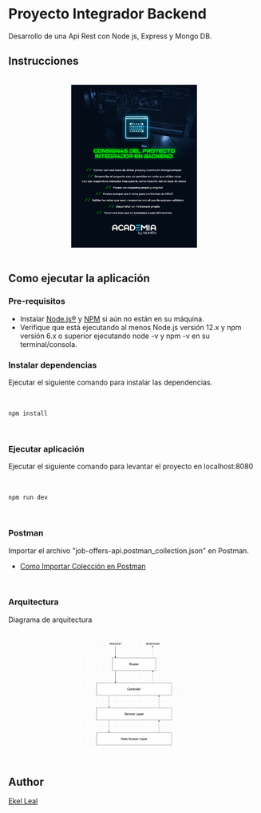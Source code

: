 # Proyecto Integrador Backend

Desarrollo de una Api Rest con Node js, Express y Mongo DB.

## Instrucciones
<br />
<div align="center">
  <a href="https://github.com/abakudev/job-offers-api">
    <img src="images/instrucciones-proyecto-final.png" alt="Logo" width="50%" height="50%">
  </a>
</div>
<br />


## Como ejecutar la aplicación
### Pre-requisitos

* Instalar [Node.js®](https://nodejs.org/en/download/) y [NPM](https://www.npmjs.com/get-npm) si aún no están en su máquina.
* Verifique que está ejecutando al menos Node.js versión 12.x y npm versión 6.x o superior ejecutando node -v y npm -v en su terminal/consola.


### Instalar dependencias

Ejecutar el siguiente comando para instalar las dependencias.

<br/>

  ```
  npm install
  ```
<br/>

### Ejecutar aplicación

Ejecutar el siguiente comando para levantar el proyecto en localhost:8080

<br/>

  ```
  npm run dev
  ```
<br/>

### Postman

Importar el archivo "job-offers-api.postman_collection.json" en Postman.

  * [Como Importar Colección en Postman](https://learning.postman.com/docs/getting-started/importing-and-exporting-data/)

<br/>


### Arquitectura

Diagrama de arquitectura

<br />
<div align="center">
  <a href="https://github.com/abakudev/job-offers-api">
    <img src="images/arquitectura.png" alt="Logo" width="40%" height="40%">
  </a>
</div>
<br />

## Author

 [Ekel Leal](https://github.com/Ekelhtml)